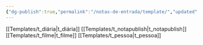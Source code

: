 ```yaml
---
{"dg-publish":true,"permalink":"/notas-de-entrada/template/","updated":"2024-02-28T01:13:13.489-03:00"}
---
```



[[Templates/t_diária\|t_diária]]
[[Templates/t_notapublish\|t_notapublish]]
[[Templates/t_filme\|t_filme]]
[[Templates/t_pessoa\|t_pessoa]]